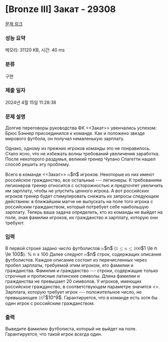 # [Bronze III] Закат - 29308 

[문제 링크](https://www.acmicpc.net/problem/29308) 

### 성능 요약

메모리: 31120 KB, 시간: 40 ms

### 분류

구현

### 제출 일자

2024년 4월 15일 11:28:38

### 문제 설명

<p>Долгие переговоры руководства ФК <<Закат>> увенчались успехом: Брюс Бэннер присоединился к команде. Как и положено звезде мирового футбола, он получал немаленькую зарплату.</p>

<p>Однако, одному из прежних игроков команды это не понравилось. Стало ясно, что не избежать волны требований увеличения заработка. После некоторого раздумья, великий тренер Чулано Спагетти нашел способ решить эту проблему.</p>

<p>Всего в команде <<Закат>> <mjx-container class="MathJax" jax="CHTML" style="font-size: 109%; position: relative;"><mjx-math class="MJX-TEX" aria-hidden="true"><mjx-mi class="mjx-i"><mjx-c class="mjx-c1D45B TEX-I"></mjx-c></mjx-mi></mjx-math><mjx-assistive-mml unselectable="on" display="inline"><math xmlns="http://www.w3.org/1998/Math/MathML"><mi>n</mi></math></mjx-assistive-mml><span aria-hidden="true" class="no-mathjax mjx-copytext">$n$</span></mjx-container> игроков. Некоторые из них имеют российское гражданство, все остальные --- легионеры. К требованиям легионеров тренер относится с осторожностью и предпочтет увеличить им зарплату, чтобы не упустить ценного игрока. А вот российских игроков тренер будет стимулировать снижать их запросы следующим действием: в ближайшем матче не выпускать на поле того игрока с российским гражданством, который потребует себе наибольшую зарплату. Теперь ваша задача определить, кто из команды не выйдет на поле, зная фамилии игроков, их гражданство и зарплату, которую они требуют.</p>

### 입력 

 <p>В первой строке задано число футболистов <mjx-container class="MathJax" jax="CHTML" style="font-size: 109%; position: relative;"><mjx-math class="MJX-TEX" aria-hidden="true"><mjx-mi class="mjx-i"><mjx-c class="mjx-c1D45B TEX-I"></mjx-c></mjx-mi></mjx-math><mjx-assistive-mml unselectable="on" display="inline"><math xmlns="http://www.w3.org/1998/Math/MathML"><mi>n</mi></math></mjx-assistive-mml><span aria-hidden="true" class="no-mathjax mjx-copytext">$n$</span></mjx-container> (<mjx-container class="MathJax" jax="CHTML" style="font-size: 109%; position: relative;"><mjx-math class="MJX-TEX" aria-hidden="true"><mjx-mn class="mjx-n"><mjx-c class="mjx-c31"></mjx-c></mjx-mn><mjx-mo class="mjx-n" space="4"><mjx-c class="mjx-c2264"></mjx-c></mjx-mo><mjx-mi class="mjx-i" space="4"><mjx-c class="mjx-c1D45B TEX-I"></mjx-c></mjx-mi><mjx-mo class="mjx-n" space="4"><mjx-c class="mjx-c2264"></mjx-c></mjx-mo><mjx-mn class="mjx-n" space="4"><mjx-c class="mjx-c31"></mjx-c><mjx-c class="mjx-c30"></mjx-c><mjx-c class="mjx-c30"></mjx-c></mjx-mn></mjx-math><mjx-assistive-mml unselectable="on" display="inline"><math xmlns="http://www.w3.org/1998/Math/MathML"><mn>1</mn><mo>≤</mo><mi>n</mi><mo>≤</mo><mn>100</mn></math></mjx-assistive-mml><span aria-hidden="true" class="no-mathjax mjx-copytext">$1 \le n \le 100$</span></mjx-container>). % n ≤ 100 Далее следуют <mjx-container class="MathJax" jax="CHTML" style="font-size: 109%; position: relative;"><mjx-math class="MJX-TEX" aria-hidden="true"><mjx-mi class="mjx-i"><mjx-c class="mjx-c1D45B TEX-I"></mjx-c></mjx-mi></mjx-math><mjx-assistive-mml unselectable="on" display="inline"><math xmlns="http://www.w3.org/1998/Math/MathML"><mi>n</mi></math></mjx-assistive-mml><span aria-hidden="true" class="no-mathjax mjx-copytext">$n$</span></mjx-container> строк, содержащих описания футболистов. Каждое описание состоит из перечисленных через пробел зарплаты, требуемой этим игроком, его фамилии и гражданства. Фамилия и гражданство --- строки, содержащие только строчные и прописные латинские символы. Длина фамилии и гражданства не превышает 20 символов. У игроков, имеющих российское гражданство, в соответствующем параметре значится <<Russia>>. Зарплата, которую требует игрок --- положительное число, не превышающее <mjx-container class="MathJax" jax="CHTML" style="font-size: 109%; position: relative;"><mjx-math class="MJX-TEX" aria-hidden="true"><mjx-msup><mjx-mn class="mjx-n"><mjx-c class="mjx-c31"></mjx-c><mjx-c class="mjx-c30"></mjx-c></mjx-mn><mjx-script style="vertical-align: 0.393em;"><mjx-mn class="mjx-n" size="s"><mjx-c class="mjx-c39"></mjx-c></mjx-mn></mjx-script></mjx-msup></mjx-math><mjx-assistive-mml unselectable="on" display="inline"><math xmlns="http://www.w3.org/1998/Math/MathML"><msup><mn>10</mn><mn>9</mn></msup></math></mjx-assistive-mml><span aria-hidden="true" class="no-mathjax mjx-copytext">$10^9$</span></mjx-container>. Гарантируется, что в команде есть хотя бы один игрок с российским гражданством.</p>

### 출력 

 <p>Выведите фамилию футболиста, который не выйдет на поле. Гарантируется, что такой игрок всегда один.</p>

